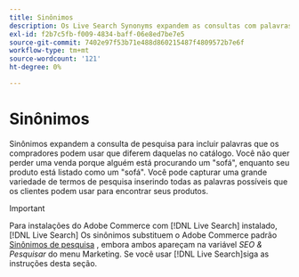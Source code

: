 ```yaml
---
title: Sinônimos
description: Os Live Search Synonyms expandem as consultas com palavras que diferem daquelas no catálogo.
exl-id: f2b7c5fb-f009-4834-baff-06e8ed7be7e5
source-git-commit: 7402e97f53b71e488d860215487f4809572b7e6f
workflow-type: tm+mt
source-wordcount: '121'
ht-degree: 0%

---
```


# Sinônimos

Sinônimos expandem a consulta de pesquisa para incluir palavras que os compradores podem usar que diferem daquelas no catálogo. Você não quer perder uma venda porque alguém está procurando um &quot;sofá&quot;, enquanto seu produto está listado como um &quot;sofá&quot;. Você pode capturar uma grande variedade de termos de pesquisa inserindo todas as palavras possíveis que os clientes podem usar para encontrar seus produtos.

>[!IMPORTANT]
>
>Para instalações do Adobe Commerce com [!DNL Live Search] instalado, [!DNL Live Search] Os sinônimos substituem o Adobe Commerce padrão [Sinônimos de pesquisa](https://docs.magento.com/user-guide/marketing/search-synonyms.html) , embora ambos apareçam na variável *SEO &amp; Pesquisar* do menu Marketing. Se você usar [!DNL Live Search]siga as instruções desta seção.
